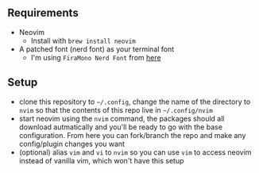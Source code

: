 ## Requirements
- Neovim
    - Install with `brew install neovim`
- A patched font (nerd font) as your terminal font
    - I'm using `FiraMono Nerd Font` from [here](https://github.com/ryanoasis/nerd-fonts)

## Setup
- clone this repository to `~/.config`, change the name of the directory to `nvim` so that the contents of this repo live in `~/.config/nvim`
- start neovim using the `nvim` command, the packages should all download autmatically and you'll be ready to go with the base configuration. From here you can fork/branch the repo and make any config/plugin changes you want
- (optional) alias `vim` and `vi` to `nvim` so you can use `vim` to access neovim instead of vanilla vim, which won't have this setup
